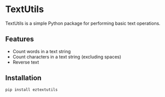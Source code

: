 # TextUtils

TextUtils is a simple Python package for performing basic text operations.


## Features

- Count words in a text string
- Count characters in a text string (excluding spaces)
- Reverse text

## Installation

```bash
pip install eztextutils
